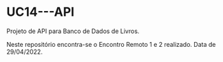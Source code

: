 # UC14---API

Projeto de API para Banco de Dados de Livros.

Neste repositório encontra-se o Encontro Remoto 1 e 2 realizado. Data de 29/04/2022.
